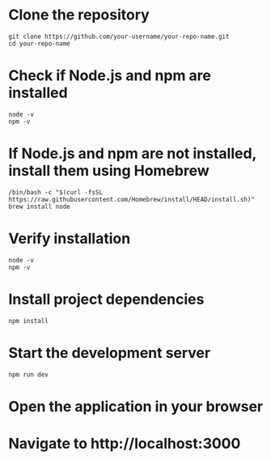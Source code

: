 # Clone the repository

```
git clone https://github.com/your-username/your-repo-name.git
cd your-repo-name
```

# Check if Node.js and npm are installed

```
node -v
npm -v
```

# If Node.js and npm are not installed, install them using Homebrew

```
/bin/bash -c "$(curl -fsSL https://raw.githubusercontent.com/Homebrew/install/HEAD/install.sh)"
brew install node
```

# Verify installation

```
node -v
npm -v
```

# Install project dependencies

```
npm install
```

# Start the development server

```
npm run dev
```

# Open the application in your browser
# Navigate to http://localhost:3000
